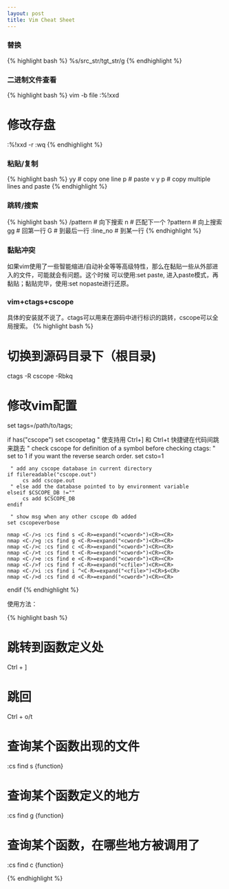```yaml
---
layout: post
title: Vim Cheat Sheet
---
```


### 替换
{% highlight bash %}
%s/src_str/tgt_str/g
{% endhighlight %}

### 二进制文件查看
{% highlight bash %}
vim -b file
:%!xxd

# 修改存盘
:%!xxd -r
:wq
{% endhighlight %}

### 粘贴/复制
{% highlight bash %}
yy # copy one line
p # paste
v y p # copy multiple lines and paste
{% endhighlight %}

### 跳转/搜索
{% highlight bash %}
/pattern # 向下搜索
n # 匹配下一个
?pattern # 向上搜索
gg # 回第一行
G # 到最后一行
:line_no # 到某一行
{% endhighlight %}

### 黏贴冲突
如果vim使用了一些智能缩进/自动补全等等高级特性，那么在黏贴一些从外部进入的文件，可能就会有问题。这个时候
可以使用:set paste, 进入paste模式，再黏贴；黏贴完毕，使用:set nopaste进行还原。

### vim+ctags+cscope
具体的安装就不说了。ctags可以用来在源码中进行标识的跳转，cscope可以全局搜索。
{% highlight bash %}
# 切换到源码目录下（根目录)
ctags -R
cscope -Rbkq
# 修改vim配置

set tags=/path/to/tags;


if has("cscope")
    set cscopetag   " 使支持用 Ctrl+]  和 Ctrl+t 快捷键在代码间跳来跳去
    " check cscope for definition of a symbol before checking ctags:
    " set to 1 if you want the reverse search order.
    set csto=1

     " add any cscope database in current directory
    if filereadable("cscope.out")
         cs add cscope.out
     " else add the database pointed to by environment variable
    elseif $CSCOPE_DB !=""
         cs add $CSCOPE_DB
    endif

     " show msg when any other cscope db added
    set cscopeverbose

    nmap <C-/>s :cs find s <C-R>=expand("<cword>")<CR><CR>
    nmap <C-/>g :cs find g <C-R>=expand("<cword>")<CR><CR>
    nmap <C-/>c :cs find c <C-R>=expand("<cword>")<CR><CR>
    nmap <C-/>t :cs find t <C-R>=expand("<cword>")<CR><CR>
    nmap <C-/>e :cs find e <C-R>=expand("<cword>")<CR><CR>
    nmap <C-/>f :cs find f <C-R>=expand("<cfile>")<CR><CR>
    nmap <C-/>i :cs find i ^<C-R>=expand("<cfile>")<CR>$<CR>
    nmap <C-/>d :cs find d <C-R>=expand("<cword>")<CR><CR>
endif
{% endhighlight %}

使用方法：

{% highlight bash %}
# 跳转到函数定义处
Ctrl + ] 
# 跳回
Ctrl + o/t
# 查询某个函数出现的文件
:cs find s {function}

# 查询某个函数定义的地方
:cs find g {function}

# 查询某个函数，在哪些地方被调用了
:cs find c {function}

{% endhighlight %}


